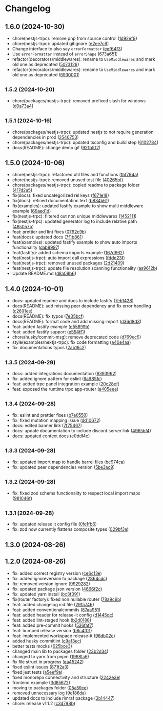 # Changelog

## 1.6.0 (2024-10-30)

* chore(nestjs-trpc): remove pnp from source control ([1d92ef9](https://github.com/KevinEdry/nestjs-trpc/commit/1d92ef9))
* chore(nestjs-trpc): updated gitignore ([e2ee7c6](https://github.com/KevinEdry/nestjs-trpc/commit/e2ee7c6))
* Change interface to also say `errorFormatter` ([eef64f3](https://github.com/KevinEdry/nestjs-trpc/commit/eef64f3))
* Use `errorFormatter` instead of `errorShape` ([673a651](https://github.com/KevinEdry/nestjs-trpc/commit/673a651))
* refactor(decorators/middlewares): rename to `UseMiddlewares` and mark old one as deprecated ([5073129](https://github.com/KevinEdry/nestjs-trpc/commit/5073129))
* refactor(decorators/middlewares): rename to `UseMiddlewares` and mark old one as deprecated ([6930001](https://github.com/KevinEdry/nestjs-trpc/commit/6930001))

## <small>1.5.2 (2024-10-20)</small>

* chore(packages/nestjs-trpc): removed prefixed slash for windows ([d0a73a4](https://github.com/KevinEdry/nestjs-trpc/commit/d0a73a4))

## <small>1.5.1 (2024-10-16)</small>

* chore(packages/nestjs-trpc): updated nestjs to not require generation dependencies in prod ([2546753](https://github.com/KevinEdry/nestjs-trpc/commit/2546753))
* chore(packages/nestjs-trpc): updated tsconfig and build step ([6102784](https://github.com/KevinEdry/nestjs-trpc/commit/6102784))
* docs(README): change demo gif ([921b512](https://github.com/KevinEdry/nestjs-trpc/commit/921b512))

## 1.5.0 (2024-10-06)

* chore(nestjs-trpc): refactored util files and functions ([fbf794a](https://github.com/KevinEdry/nestjs-trpc/commit/fbf794a))
* chore(nestjs-trpc): removed unused test file ([40265bf](https://github.com/KevinEdry/nestjs-trpc/commit/40265bf))
* chore(packages/nestjs-trpc): copied readme to package folder ([417d2a5](https://github.com/KevinEdry/nestjs-trpc/commit/417d2a5))
* fix(docs): fixed uncategorized rel keys ([f671e18](https://github.com/KevinEdry/nestjs-trpc/commit/f671e18))
* fix(docs): refined documentation text ([b834b61](https://github.com/KevinEdry/nestjs-trpc/commit/b834b61))
* fix(examples): updated fastify example to show multi middleware example ([69aed1d](https://github.com/KevinEdry/nestjs-trpc/commit/69aed1d))
* fix(nestjs-trpc): filtered out non unique middlewares ([1452111](https://github.com/KevinEdry/nestjs-trpc/commit/1452111))
* fix(nestjs-trpc): updated generator log to include relative path ([485057b](https://github.com/KevinEdry/nestjs-trpc/commit/485057b))
* feat: prettier and lint fixes ([0762c9b](https://github.com/KevinEdry/nestjs-trpc/commit/0762c9b))
* feat(docs): updated docs ([7f1b861](https://github.com/KevinEdry/nestjs-trpc/commit/7f1b861))
* feat(examples): updated fastify example to show auto imports functionality ([dab8997](https://github.com/KevinEdry/nestjs-trpc/commit/dab8997))
* feat(fastify): added schema imports example ([167d962](https://github.com/KevinEdry/nestjs-trpc/commit/167d962))
* feat(nestjs-trpc): auto import call expressions ([fddd23f](https://github.com/KevinEdry/nestjs-trpc/commit/fddd23f))
* feat(nestjs-trpc): removed unused packages ([2d21409](https://github.com/KevinEdry/nestjs-trpc/commit/2d21409))
* feat(nestjs-trpc): update file resolution scanning functionality ([aa9612b](https://github.com/KevinEdry/nestjs-trpc/commit/aa9612b))
* Update README.md ([d8a08b6](https://github.com/KevinEdry/nestjs-trpc/commit/d8a08b6))

## 1.4.0 (2024-10-01)

* docs: updated readme and docs to include fastify ([7eb1428](https://github.com/KevinEdry/nestjs-trpc/commit/7eb1428))
* docs(README): add missing peer dependency and fix error handling ([c2601ee](https://github.com/KevinEdry/nestjs-trpc/commit/c2601ee))
* docs(README): fix typos ([7e35bcf](https://github.com/KevinEdry/nestjs-trpc/commit/7e35bcf))
* docs(README): format code and add missing import ([d36d8d3](https://github.com/KevinEdry/nestjs-trpc/commit/d36d8d3))
* feat: added fastify example ([e55899b](https://github.com/KevinEdry/nestjs-trpc/commit/e55899b))
* feat: added fastify support ([e554ff1](https://github.com/KevinEdry/nestjs-trpc/commit/e554ff1))
* chore(husky/commit-msg): remove deprecated code ([d769ec9](https://github.com/KevinEdry/nestjs-trpc/commit/d769ec9))
* style(examples/nextjs-trpc): fix code formatting ([a40e4aa](https://github.com/KevinEdry/nestjs-trpc/commit/a40e4aa))
* fix: documentations typos ([2ab18c2](https://github.com/KevinEdry/nestjs-trpc/commit/2ab18c2))

## <small>1.3.5 (2024-09-29)</small>

* docs: added integrations documentation ([9393962](https://github.com/KevinEdry/nestjs-trpc/commit/9393962))
* fix: added ignore pattern for eslint ([6a985fc](https://github.com/KevinEdry/nestjs-trpc/commit/6a985fc))
* feat: added trpc panel integration example ([20c28ef](https://github.com/KevinEdry/nestjs-trpc/commit/20c28ef))
* feat: exposed the runtime trpc app-router ([a405eee](https://github.com/KevinEdry/nestjs-trpc/commit/a405eee))

## <small>1.3.4 (2024-09-28)</small>

* fix: eslint and prettier fixes ([b7a0550](https://github.com/KevinEdry/nestjs-trpc/commit/b7a0550))
* fix: fixed mutation mapping issue ([dd10672](https://github.com/KevinEdry/nestjs-trpc/commit/dd10672))
* docs: edited banner link ([7f75467](https://github.com/KevinEdry/nestjs-trpc/commit/7f75467))
* docs: update documentation to include discord server link ([4965bf4](https://github.com/KevinEdry/nestjs-trpc/commit/4965bf4))
* docs: updated context docs ([e0ddf4c](https://github.com/KevinEdry/nestjs-trpc/commit/e0ddf4c))

## <small>1.3.3 (2024-09-28)</small>

* fix: updated import map to handle barrel files ([bc974ca](https://github.com/KevinEdry/nestjs-trpc/commit/bc974ca))
* fix: updated peer dependencies version ([5be3ac9](https://github.com/KevinEdry/nestjs-trpc/commit/5be3ac9))

## <small>1.3.2 (2024-09-28)</small>

* fix: fixed zod schema functionality to respect local import maps ([981046f](https://github.com/KevinEdry/nestjs-trpc/commit/981046f))

## <small>1.3.1 (2024-09-28)</small>

* fix: updated release it config file ([0fe1fb6](https://github.com/KevinEdry/nestjs-trpc/commit/0fe1fb6))
* fix: zod now currently flattens composite types ([029bf3a](https://github.com/KevinEdry/nestjs-trpc/commit/029bf3a))

## 1.3.0 (2024-08-26)

## 1.2.0 (2024-08-26)

* fix: added correct registry version ([ce6c13e](https://github.com/KevinEdry/nestjs-trpc/commit/ce6c13e))
* fix: added ignoreversion to package ([2864cdc](https://github.com/KevinEdry/nestjs-trpc/commit/2864cdc))
* fix: removed version ignore ([9929282](https://github.com/KevinEdry/nestjs-trpc/commit/9929282))
* fix: updated package json version ([4666f2c](https://github.com/KevinEdry/nestjs-trpc/commit/4666f2c))
* fix: updated yarn install ([bc3f391](https://github.com/KevinEdry/nestjs-trpc/commit/bc3f391))
* fix(router factory): fixed non nullable router ([78a9c9b](https://github.com/KevinEdry/nestjs-trpc/commit/78a9c9b))
* feat: added changelog md file ([2915746](https://github.com/KevinEdry/nestjs-trpc/commit/2915746))
* feat: added conventionalcommits ([87aa951](https://github.com/KevinEdry/nestjs-trpc/commit/87aa951))
* feat: added header for release-it config ([d1445dc](https://github.com/KevinEdry/nestjs-trpc/commit/d1445dc))
* feat: added lint-staged hook ([b2d0188](https://github.com/KevinEdry/nestjs-trpc/commit/b2d0188))
* feat: added pre-commit hooks ([536faf7](https://github.com/KevinEdry/nestjs-trpc/commit/536faf7))
* feat: bumped release version ([b6c4f01](https://github.com/KevinEdry/nestjs-trpc/commit/b6c4f01))
* feat: implemented workspace release-it ([96db02c](https://github.com/KevinEdry/nestjs-trpc/commit/96db02c))
* added husky commitlint ([c9af3ec](https://github.com/KevinEdry/nestjs-trpc/commit/c9af3ec))
* better tests mocks ([625bce3](https://github.com/KevinEdry/nestjs-trpc/commit/625bce3))
* changed main lib to packages folder ([23b2d34](https://github.com/KevinEdry/nestjs-trpc/commit/23b2d34))
* changed to yarn from pnpm ([1988fa6](https://github.com/KevinEdry/nestjs-trpc/commit/1988fa6))
* fix file struct in progress ([ea45242](https://github.com/KevinEdry/nestjs-trpc/commit/ea45242))
* fixed eslint issues ([871f2a3](https://github.com/KevinEdry/nestjs-trpc/commit/871f2a3))
* fixed jest tests ([a5eef9a](https://github.com/KevinEdry/nestjs-trpc/commit/a5eef9a))
* fixed monorepo connectivity and structure ([2242e3e](https://github.com/KevinEdry/nestjs-trpc/commit/2242e3e))
* frontend example ([3d85672](https://github.com/KevinEdry/nestjs-trpc/commit/3d85672))
* moving to packages folder ([05a59ce](https://github.com/KevinEdry/nestjs-trpc/commit/05a59ce))
* removed unnecessary log ([9e186da](https://github.com/KevinEdry/nestjs-trpc/commit/9e186da))
* updated docs to include rimraf package ([3b14447](https://github.com/KevinEdry/nestjs-trpc/commit/3b14447))
* chore: release v1.1.2 ([c34788b](https://github.com/KevinEdry/nestjs-trpc/commit/c34788b))
